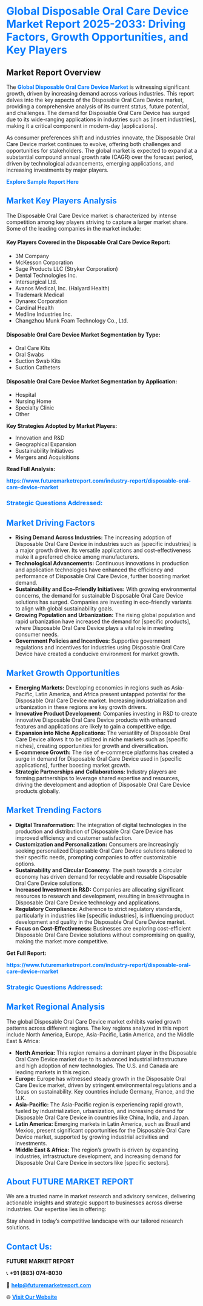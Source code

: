 <h1 style="color: #007BFF;">Global Disposable Oral Care Device Market Report 2025-2033: Driving Factors, Growth Opportunities, and Key Players</h1>

<section id="overview">
<h2>Market Report Overview</h2>
<p>The <a href="https://www.futuremarketreport.com/industry-report/disposable-oral-care-device-market" style="color: #007BFF; text-decoration: none;"><strong>Global Disposable Oral Care Device Market</strong></a> is witnessing significant growth, driven by increasing demand across various industries. This report delves into the key aspects of the Disposable Oral Care Device market, providing a comprehensive analysis of its current status, future potential, and challenges. The demand for Disposable Oral Care Device has surged due to its wide-ranging applications in industries such as [insert industries], making it a critical component in modern-day [applications].</p>
<p>As consumer preferences shift and industries innovate, the Disposable Oral Care Device market continues to evolve, offering both challenges and opportunities for stakeholders. The global market is expected to expand at a substantial compound annual growth rate (CAGR) over the forecast period, driven by technological advancements, emerging applications, and increasing investments by major players.</p>
</section>

<section id="overview">
<p><a href="https://www.futuremarketreport.com/request-sample/reportId=77810" style="color: #007BFF; text-decoration: none;"><strong>Explore Sample Report Here</strong></a></p>
</section>

<section id="key-players">
<h2 style="color: #007BFF;">Market Key Players Analysis</h2>
<p>The Disposable Oral Care Device market is characterized by intense competition among key players striving to capture a larger market share. Some of the leading companies in the market include:</p>
<h4>Key Players Covered in the Disposable Oral Care Device Report:</h4>
<ul><li>3M Company</li><li>McKesson Corporation</li><li>Sage Products LLC (Stryker Corporation)</li><li>Dental Technologies Inc.</li><li>Intersurgical Ltd.</li><li>Avanos Medical, Inc. (Halyard Health)</li><li>Trademark Medical</li><li>Dynarex Corporation</li><li>Cardinal Health</li><li>Medline Industries Inc.</li><li>Changzhou Munk Foam Technology Co., Ltd.</li></ul>
<h4>Disposable Oral Care Device Market Segmentation by Type:</h4>
<ul><li>Oral Care Kits</li><li>Oral Swabs</li><li>Suction Swab Kits</li><li>Suction Catheters</li></ul>

<h4>Disposable Oral Care Device Market Segmentation by Application:</h4>
<ul><li>Hospital</li><li>Nursing Home</li><li>Specialty Clinic</li><li>Other</li></ul>
<p><strong>Key Strategies Adopted by Market Players:</strong></p>
<ul>
<li>Innovation and R&D</li>
<li>Geographical Expansion</li>
<li>Sustainability Initiatives</li>
<li>Mergers and Acquisitions</li>
</ul>
</section>

<section>
<p><strong>Read Full Analysis: </strong></p><a href="https://www.futuremarketreport.com/industry-report/disposable-oral-care-device-market" style="color: #007BFF; text-decoration: none;"><strong>https://www.futuremarketreport.com/industry-report/disposable-oral-care-device-market</strong></a>
<h3 style="color: #007BFF;">Strategic Questions Addressed:</h3>
</section>

<section id="driving-factors">
<h2 style="color: #007BFF;">Market Driving Factors</h2>
<ul>
<li><strong>Rising Demand Across Industries:</strong> The increasing adoption of Disposable Oral Care Device in industries such as [specific industries] is a major growth driver. Its versatile applications and cost-effectiveness make it a preferred choice among manufacturers.</li>
<li><strong>Technological Advancements:</strong> Continuous innovations in production and application technologies have enhanced the efficiency and performance of Disposable Oral Care Device, further boosting market demand.</li>
<li><strong>Sustainability and Eco-Friendly Initiatives:</strong> With growing environmental concerns, the demand for sustainable Disposable Oral Care Device solutions has surged. Companies are investing in eco-friendly variants to align with global sustainability goals.</li>
<li><strong>Growing Population and Urbanization:</strong> The rising global population and rapid urbanization have increased the demand for [specific products], where Disposable Oral Care Device plays a vital role in meeting consumer needs.</li>
<li><strong>Government Policies and Incentives:</strong> Supportive government regulations and incentives for industries using Disposable Oral Care Device have created a conducive environment for market growth.</li>
</ul>
</section>

<section id="growth-opportunities">
<h2 style="color: #007BFF;">Market Growth Opportunities</h2>
<ul>
<li><strong>Emerging Markets:</strong> Developing economies in regions such as Asia-Pacific, Latin America, and Africa present untapped potential for the Disposable Oral Care Device market. Increasing industrialization and urbanization in these regions are key growth drivers.</li>
<li><strong>Innovative Product Development:</strong> Companies investing in R&D to create innovative Disposable Oral Care Device products with enhanced features and applications are likely to gain a competitive edge.</li>
<li><strong>Expansion into Niche Applications:</strong> The versatility of Disposable Oral Care Device allows it to be utilized in niche markets such as [specific niches], creating opportunities for growth and diversification.</li>
<li><strong>E-commerce Growth:</strong> The rise of e-commerce platforms has created a surge in demand for Disposable Oral Care Device used in [specific applications], further boosting market growth.</li>
<li><strong>Strategic Partnerships and Collaborations:</strong> Industry players are forming partnerships to leverage shared expertise and resources, driving the development and adoption of Disposable Oral Care Device products globally.</li>
</ul>
</section>

<section id="trending-factors">
<h2 style="color: #007BFF;">Market Trending Factors</h2>
<ul>
<li><strong>Digital Transformation:</strong> The integration of digital technologies in the production and distribution of Disposable Oral Care Device has improved efficiency and customer satisfaction.</li>
<li><strong>Customization and Personalization:</strong> Consumers are increasingly seeking personalized Disposable Oral Care Device solutions tailored to their specific needs, prompting companies to offer customizable options.</li>
<li><strong>Sustainability and Circular Economy:</strong> The push towards a circular economy has driven demand for recyclable and reusable Disposable Oral Care Device solutions.</li>
<li><strong>Increased Investment in R&D:</strong> Companies are allocating significant resources to research and development, resulting in breakthroughs in Disposable Oral Care Device technology and applications.</li>
<li><strong>Regulatory Compliance:</strong> Adherence to strict regulatory standards, particularly in industries like [specific industries], is influencing product development and quality in the Disposable Oral Care Device market.</li>
<li><strong>Focus on Cost-Effectiveness:</strong> Businesses are exploring cost-efficient Disposable Oral Care Device solutions without compromising on quality, making the market more competitive.</li>
</ul>
</section>

<section>
<p><strong>Get Full Report: </strong></p><a href="https://www.futuremarketreport.com/industry-report/disposable-oral-care-device-market" style="color: #007BFF; text-decoration: none;"><strong>https://www.futuremarketreport.com/industry-report/disposable-oral-care-device-market</strong></a>
<h3 style="color: #007BFF;">Strategic Questions Addressed:</h3>
</section>


<section id="regional-analysis">
<h2 style="color: #007BFF;">Market Regional Analysis</h2>
<p>The global Disposable Oral Care Device market exhibits varied growth patterns across different regions. The key regions analyzed in this report include North America, Europe, Asia-Pacific, Latin America, and the Middle East & Africa:</p>
<ul>
<li><strong>North America:</strong> This region remains a dominant player in the Disposable Oral Care Device market due to its advanced industrial infrastructure and high adoption of new technologies. The U.S. and Canada are leading markets in this region.</li>
<li><strong>Europe:</strong> Europe has witnessed steady growth in the Disposable Oral Care Device market, driven by stringent environmental regulations and a focus on sustainability. Key countries include Germany, France, and the U.K.</li>
<li><strong>Asia-Pacific:</strong> The Asia-Pacific region is experiencing rapid growth, fueled by industrialization, urbanization, and increasing demand for Disposable Oral Care Device in countries like China, India, and Japan.</li>
<li><strong>Latin America:</strong> Emerging markets in Latin America, such as Brazil and Mexico, present significant opportunities for the Disposable Oral Care Device market, supported by growing industrial activities and investments.</li>
<li><strong>Middle East & Africa:</strong> The region’s growth is driven by expanding industries, infrastructure development, and increasing demand for Disposable Oral Care Device in sectors like [specific sectors].</li>
</ul>
</section>

<footer>
<h2 style="color: #007BFF;">About FUTURE MARKET REPORT</h2>
<p>We are a trusted name in market research and advisory services, delivering actionable insights and strategic support to businesses across diverse industries. Our expertise lies in offering:</p>

<p>Stay ahead in today’s competitive landscape with our tailored research solutions.</p>

<h2 style="color: #007BFF;">Contact Us:</h2>
<p><strong>FUTURE MARKET REPORT</strong></p>
<p>📞 <strong>+91 (883) 074-8030</strong></p>
<p>📧 <strong><a href="mailto:help@futuremarketreport.com" style="color: #007BFF;">help@futuremarketreport.com</a></strong></p>
<p>🌐 <strong><a href="https://www.futuremarketreport.com/" style="color: #007BFF;">Visit Our Website</a></strong></p>
</footer>